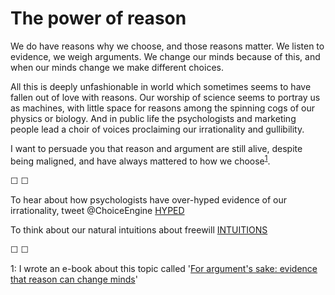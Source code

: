 # The power of reason

We do have reasons why we choose, and those reasons matter. We listen to evidence, we weigh arguments. We change our minds because of this, and when our minds change we make different choices. 

All this is deeply unfashionable in world which sometimes seems to have fallen out of love with reasons. Our worship of science seems to portray us as machines, with little space for reasons among the spinning cogs of our physics or biology. And in public life the psychologists and marketing people lead a choir of voices proclaiming our irrationality and gullibility.

I want to persuade you that reason and argument are still alive, despite being maligned, and have always mattered to how we choose<sup>[1](#footnote1)</sup>.

&#9744; &#9744;

To hear about how psychologists have over-hyped evidence of our irrationality, tweet @ChoiceEngine [HYPED](https://twitter.com/intent/tweet?text=@ChoiceEngine%20HYPED)

To think about our natural intuitions about freewill [INTUITIONS](https://twitter.com/intent/tweet?text=@ChoiceEngine%20TRUTH)

&#9744; &#9744;

<a name="footnote1">1</a>: I wrote an e-book about this topic called '[For argument's sake: evidence that reason can change minds](https://www.amazon.co.uk/arguments-sake-evidence-reason-change-ebook/dp/B010O1Z018)'
